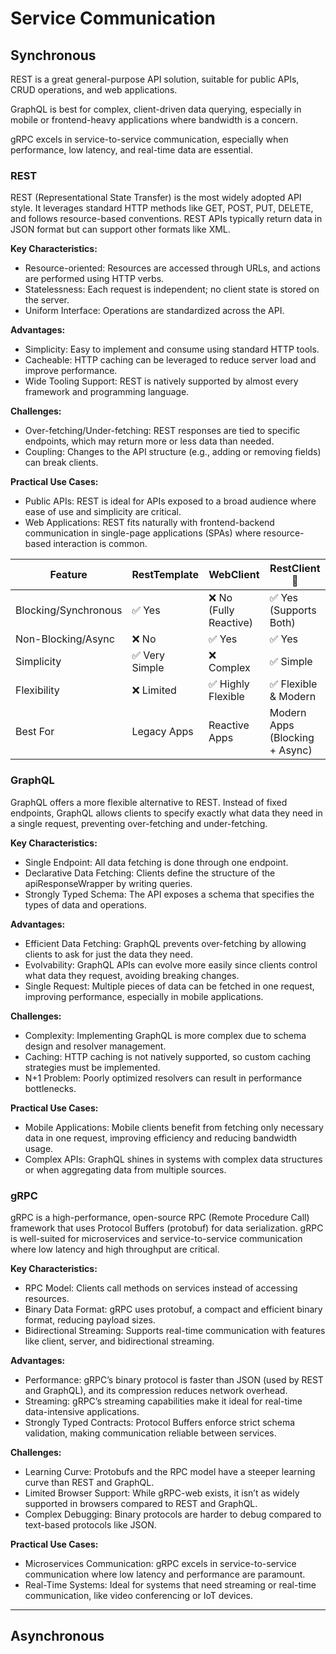 # Service Communication

## Synchronous

REST is a great general-purpose API solution, suitable for public APIs, CRUD operations, and web applications.

GraphQL is best for complex, client-driven data querying, especially in mobile or frontend-heavy applications where bandwidth is a concern.

gRPC excels in service-to-service communication, especially when performance, low latency, and real-time data are essential.

### REST

REST (Representational State Transfer) is the most widely adopted API style. It leverages standard HTTP methods like GET, POST, PUT, DELETE, and follows resource-based conventions. REST APIs typically return data in JSON format but can support other formats like XML.

**Key Characteristics:**
- Resource-oriented: Resources are accessed through URLs, and actions are performed using HTTP verbs.
- Statelessness: Each request is independent; no client state is stored on the server.
- Uniform Interface: Operations are standardized across the API.

**Advantages:**
- Simplicity: Easy to implement and consume using standard HTTP tools.
- Cacheable: HTTP caching can be leveraged to reduce server load and improve performance.
- Wide Tooling Support: REST is natively supported by almost every framework and programming language.

**Challenges:**
- Over-fetching/Under-fetching: REST responses are tied to specific endpoints, which may return more or less data than needed.
- Coupling: Changes to the API structure (e.g., adding or removing fields) can break clients.

**Practical Use Cases:**
- Public APIs: REST is ideal for APIs exposed to a broad audience where ease of use and simplicity are critical.
- Web Applications: REST fits naturally with frontend-backend communication in single-page applications (SPAs) where resource-based interaction is common.

| Feature               | RestTemplate     | WebClient            | RestClient 🚀                |
|-----------------------|------------------|-----------------------|------------------------------|
| Blocking/Synchronous  | ✅ Yes            | ❌ No (Fully Reactive)| ✅ Yes (Supports Both)       |
| Non-Blocking/Async    | ❌ No             | ✅ Yes                | ✅ Yes                       |
| Simplicity            | ✅ Very Simple    | ❌ Complex            | ✅ Simple                    |
| Flexibility           | ❌ Limited        | ✅ Highly Flexible    | ✅ Flexible & Modern         |
| Best For              | Legacy Apps      | Reactive Apps         | Modern Apps (Blocking + Async) |

### GraphQL 

GraphQL offers a more flexible alternative to REST. Instead of fixed endpoints, GraphQL allows clients to specify exactly what data they need in a single request, preventing over-fetching and under-fetching.

**Key Characteristics:**
- Single Endpoint: All data fetching is done through one endpoint.
- Declarative Data Fetching: Clients define the structure of the apiResponseWrapper by writing queries.
- Strongly Typed Schema: The API exposes a schema that specifies the types of data and operations.

**Advantages:**
- Efficient Data Fetching: GraphQL prevents over-fetching by allowing clients to ask for just the data they need.
- Evolvability: GraphQL APIs can evolve more easily since clients control what data they request, avoiding breaking changes.
- Single Request: Multiple pieces of data can be fetched in one request, improving performance, especially in mobile applications.

**Challenges:**
- Complexity: Implementing GraphQL is more complex due to schema design and resolver management.
- Caching: HTTP caching is not natively supported, so custom caching strategies must be implemented.
- N+1 Problem: Poorly optimized resolvers can result in performance bottlenecks.

**Practical Use Cases:**
- Mobile Applications: Mobile clients benefit from fetching only necessary data in one request, improving efficiency and reducing bandwidth usage.
- Complex APIs: GraphQL shines in systems with complex data structures or when aggregating data from multiple sources.

### gRPC

gRPC is a high-performance, open-source RPC (Remote Procedure Call) framework that uses Protocol Buffers (protobuf) for data serialization. gRPC is well-suited for microservices and service-to-service communication where low latency and high throughput are critical.

**Key Characteristics:**
- RPC Model: Clients call methods on services instead of accessing resources.
- Binary Data Format: gRPC uses protobuf, a compact and efficient binary format, reducing payload sizes.
- Bidirectional Streaming: Supports real-time communication with features like client, server, and bidirectional streaming.

**Advantages:**
- Performance: gRPC’s binary protocol is faster than JSON (used by REST and GraphQL), and its compression reduces network overhead.
- Streaming: gRPC’s streaming capabilities make it ideal for real-time data-intensive applications.
- Strongly Typed Contracts: Protocol Buffers enforce strict schema validation, making communication reliable between services.

**Challenges:**
- Learning Curve: Protobufs and the RPC model have a steeper learning curve than REST and GraphQL.
- Limited Browser Support: While gRPC-web exists, it isn’t as widely supported in browsers compared to REST and GraphQL.
- Complex Debugging: Binary protocols are harder to debug compared to text-based protocols like JSON.

**Practical Use Cases:**
- Microservices Communication: gRPC excels in service-to-service communication where low latency and performance are paramount.
- Real-Time Systems: Ideal for systems that need streaming or real-time communication, like video conferencing or IoT devices.

---

## Asynchronous
